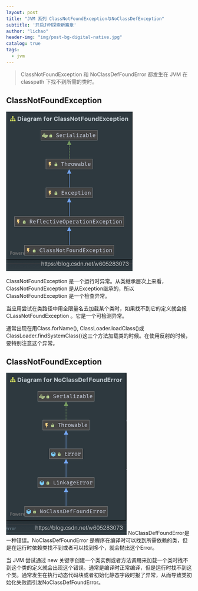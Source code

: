 ```yaml
---
layout: post
title: "JVM 系列 ClassNotFoundException与NoClassDefException"
subtitle: '开启JVM探索新篇章'
author: "lichao"
header-img: "img/post-bg-digital-native.jpg"
catalog: true
tags:
  - jvm
---
```


> ClassNotFoundException 和 NoClassDefFoundError 都发生在 JVM 在 classpath 下找不到所需的类时。


## ClassNotFoundException
![存储概览](/img/jvm/9.png)

ClassNotFoundException 是一个运行时异常。从类继承层次上来看，ClassNotFoundException 是从Exception继承的，所以 ClassNotFoundException 是一个检查异常。

当应用尝试在类路径中用全限量名去加载某个类时，如果找不到它的定义就会报CLassNotFoundException 。它是一个可检测异常。

通常出现在用Class.forName(), ClassLoader.loadClass()或 ClassLoader.findSystemClass()这三个方法加载类的时候。在使用反射的时候，要特别注意这个异常。

## ClassNotFoundException
![存储概览](/img/jvm/10.png)
NoClassDefFoundError是一种错误。NoClassDefFoundError 是程序在编译时可以找到所需依赖的类，但是在运行时依赖类找不到或者可以找到多个，就会抛出这个Error。

当 JVM 尝试通过 new 关键字创建一个类实例或者方法调用来加载一个类时找不到这个类的定义就会出现这个错误。通常是编译时正常编译，但是运行时找不到这个类。通常发生在执行动态代码块或者初始化静态字段时报了异常，从而导致类初始化失败而引发NoClassDefFoundError。